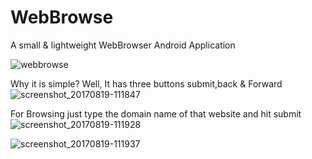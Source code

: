 # WebBrowse
A small & lightweight WebBrowser Android Application

![webbrowse](https://user-images.githubusercontent.com/26891887/29483913-a95457f8-84d0-11e7-9da0-a6aeccaf9e2f.png)

Why it is simple?
Well, It has three buttons submit,back & Forward
![screenshot_20170819-111847](https://user-images.githubusercontent.com/26891887/29483934-5a3e646e-84d1-11e7-99b2-8fb4ef492d67.png)


For Browsing just type the domain name of that website and hit submit
![screenshot_20170819-111928](https://user-images.githubusercontent.com/26891887/29483951-baeec52e-84d1-11e7-8621-d6e4b9099e76.png)

![screenshot_20170819-111937](https://user-images.githubusercontent.com/26891887/29483952-baf35fe4-84d1-11e7-916c-d576112ec59f.png)


